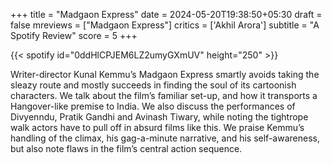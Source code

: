 +++
title = "Madgaon Express"
date = 2024-05-20T19:38:50+05:30
draft = false
mreviews = ["Madgaon Express"]
critics = ['Akhil Arora']
subtitle = "A Spotify Review"
score = 5
+++

{{< spotify id="0ddHlCPJEM6LZ2umyGXmUV" height="250" >}}

Writer-director Kunal Kemmu’s Madgaon Express smartly avoids taking the sleazy route and mostly succeeds in finding the soul of its cartoonish characters. We talk about the film’s familiar set-up, and how it transports a Hangover-like premise to India. We also discuss the performances of Divyenndu, Pratik Gandhi and Avinash Tiwary, while noting the tightrope walk actors have to pull off in absurd films like this. We praise Kemmu’s handling of the climax, his gag-a-minute narrative, and his self-awareness, but also note flaws in the film’s central action sequence.
